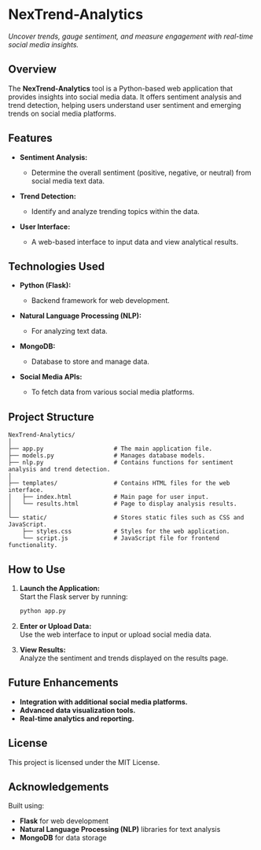 # NexTrend-Analytics

*Uncover trends, gauge sentiment, and measure engagement with real-time social media insights.*

## Overview

The **NexTrend-Analytics** tool is a Python-based web application that provides insights into social media data. It offers sentiment analysis and trend detection, helping users understand user sentiment and emerging trends on social media platforms.

## Features

- **Sentiment Analysis:** 
  - Determine the overall sentiment (positive, negative, or neutral) from social media text data.
  
- **Trend Detection:** 
  - Identify and analyze trending topics within the data.
  
- **User Interface:** 
  - A web-based interface to input data and view analytical results.

## Technologies Used

- **Python (Flask):** 
  - Backend framework for web development.
  
- **Natural Language Processing (NLP):** 
  - For analyzing text data.
  
- **MongoDB:** 
  - Database to store and manage data.
  
- **Social Media APIs:** 
  - To fetch data from various social media platforms.

## Project Structure

```
NexTrend-Analytics/
│
├── app.py                    # The main application file.
├── models.py                 # Manages database models.
├── nlp.py                    # Contains functions for sentiment analysis and trend detection.
│
├── templates/                # Contains HTML files for the web interface.
│   ├── index.html            # Main page for user input.
│   └── results.html          # Page to display analysis results.
│
└── static/                   # Stores static files such as CSS and JavaScript.
    ├── styles.css            # Styles for the web application.
    └── script.js             # JavaScript file for frontend functionality.
```

## How to Use

1. **Launch the Application:**  
   Start the Flask server by running:
   ```bash
   python app.py
   ```

2. **Enter or Upload Data:**  
   Use the web interface to input or upload social media data.

3. **View Results:**  
   Analyze the sentiment and trends displayed on the results page.

## Future Enhancements

- **Integration with additional social media platforms.**
- **Advanced data visualization tools.**
- **Real-time analytics and reporting.**

## License

This project is licensed under the MIT License.

## Acknowledgements

Built using:
- **Flask** for web development
- **Natural Language Processing (NLP)** libraries for text analysis
- **MongoDB** for data storage
